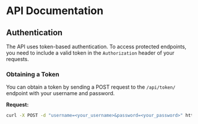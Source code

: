 # API Documentation

## Authentication

The API uses token-based authentication. To access protected endpoints, you need to include a valid token in the `Authorization` header of your requests.

### Obtaining a Token

You can obtain a token by sending a POST request to the `/api/token/` endpoint with your username and password.

**Request:**

```bash
curl -X POST -d "username=<your_username>&password=<your_password>" http://127.0.0.1:8000/api/token/
